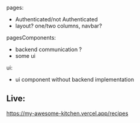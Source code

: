 pages: 
- Authenticated/not Authenticated
- layout? one/two columns, navbar?

pagesComponents:
- backend communication ? 
- some ui 

ui:
- ui component without backend implementation

## Live:

https://my-awesome-kitchen.vercel.app/recipes